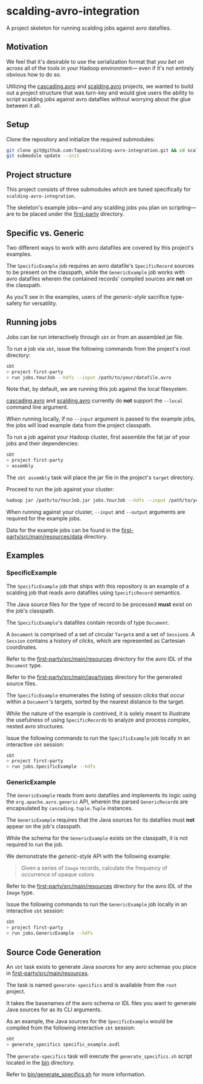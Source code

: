 scalding-avro-integration
=========================
A project skeleton for running scalding jobs against avro datafiles.

Motivation
----------
We feel that it's desirable to use the serialization format that *you bet on* across all of the tools in your Hadoop environment&mdash;
even if it's not entirely obvious how to do so.

Utilizing the [cascading.avro](https://github.com/Tapad/cascading.avro) and [scalding.avro](https://github.com/Tapad/scalding.avro) projects, we wanted to build out a project structure that was turn-key and would give users the ability to script scalding jobs against avro datafiles without worrying about the glue between it all.

Setup
-----
Clone the repository and initialize the required submodules:

```sh
git clone git@github.com:Tapad/scalding-avro-integration.git && cd scalding-avro-integration
git submodule update --init
```

Project structure
-----------------
This project consists of three submodules which are tuned specifically for `scalding-avro-integration`.

The skeleton's example jobs&mdash;and any scalding jobs you plan on scripting&mdash;are to be placed under the [first-party](first-party) directory.

Specific vs. Generic
--------------------
Two different ways to work with avro datafiles are covered by this project's examples.

The `SpecificExample` job requires an avro datafile's `SpecificRecord` sources to be present on the classpath,
while the `GenericExample` job works with avro datafiles wherein the contained records' compiled sources are **not** on the classpath.

As you'll see in the examples, users of the *generic-style* sacrifice type-safety for versatility.

Running jobs
------------
Jobs can be run interactively through `sbt` or from an assembled jar file.

To run a job via `sbt`, issue the following commands from the project's root directory:

```sh
sbt
> project first-party
> run jobs.YourJob --hdfs --input /path/to/your/datafile.avro
```

Note that, by default, we are running this job against the local filesystem.

[cascading.avro](https://github.com/Tapad/cascading.avro) and [scalding.avro](https://github.com/Tapad/scalding.avro) currently do **not** support the `--local` command line argument.

When running locally, if no `--input` argument is passed to the example jobs, the jobs will load example data from the project classpath.

To run a job against your Hadoop cluster, first assemble the fat jar of your jobs and their dependencies:

```sh
sbt
> project first-party
> assembly
```

The `sbt assembly` task will place the jar file in the project's `target` directory.

Proceed to run the job against your cluster:

```sh
hadoop jar /path/to/YourJob.jar jobs.YourJob --hdfs --input /path/to/your/datafile.avro --output /path/to/desired/output/dir
```

When running against your cluster, `--input` and `--output` arguments are required for the example jobs.

Data for the example jobs can be found in the [first-party/src/main/resources/data](first-party/src/main/resources/data) directory.

Examples
--------
### SpecificExample
The `SpecificExample` job that ships with this repository is an example of a scalding job that reads avro datafiles using `SpecificRecord` semantics.

The Java source files for the type of record to be processed **must** exist on the job's classpath.

The `SpecificExample`'s datafiles contain records of type `Document`.

A `Document` is comprised of a set of circular `Target`s and a set of `Session`s. A `Session` contains a history of *clicks*, which are represented as Cartesian coordinates.

Refer to the [first-party/src/main/resources](first-party/src/main/resources) directory for the avro IDL of the `Document` type.

Refer to the [first-party/src/main/java/types](first-party/src/main/java/types) directory for the generated source files.

The `SpecificExample` enumerates the listing of session *clicks* that occur within a `Document`'s targets, sorted by the nearest distance to the target.

While the nature of the example is contrived, it is solely meant to illustrate the usefulness of using `SpecificRecord`s to analyze and process complex, nested avro structures.

Issue the following commands to run the `SpecificExample` job locally in an interactive `sbt` session:

```sh
sbt
> project first-party
> run jobs.SpecificExample --hdfs
```

### GenericExample
The `GenericExample` reads from avro datafiles and implements its logic using the `org.apache.avro.generic` API, wherein the parsed `GenericRecord`s are encapsulated by `cascading.tuple.Tuple` instances.

The `GenericExample` requires that the Java sources for its datafiles must **not** appear on the job's classpath.

While the schema for the `GenericExample` exists on the classpath, it is not required to run the job.

We demonstrate the *generic-style* API with the following example:

> Given a series of `Image` records, calculate the frequency of occurrence of opaque colors

Refer to the [first-party/src/main/resources](first-party/src/main/resources) directory for the avro IDL of the `Image` type.

Issue the following commands to run the `GenericExample` job locally in an interactive `sbt` session:

```sh
sbt
> project first-party
> run jobs.GenericExample --hdfs
```

Source Code Generation
----------------------
An `sbt` task exists to generate Java sources for any avro schemas you place in [first-party/src/main/resources](first-party/src/main/resources).

The task is named `generate-specifics` and is available from the `root` project.

It takes the basenames of the avro schema or IDL files you want to generate Java sources for as its CLI arguments.

As an example, the Java sources for the `SpecificExample` would be compiled from the following interactive `sbt` session:

```sh
sbt
> generate_specifics specific_example.avdl
```

The `generate-specifics` task will execute the `generate_specifics.sh` script located in the [bin](bin) directory.

Refer to [bin/generate_specifics.sh](bin/generate_specifics.sh) for more information.
